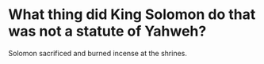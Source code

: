 # What thing did King Solomon do that was not a statute of Yahweh?

Solomon sacrificed and burned incense at the shrines.
